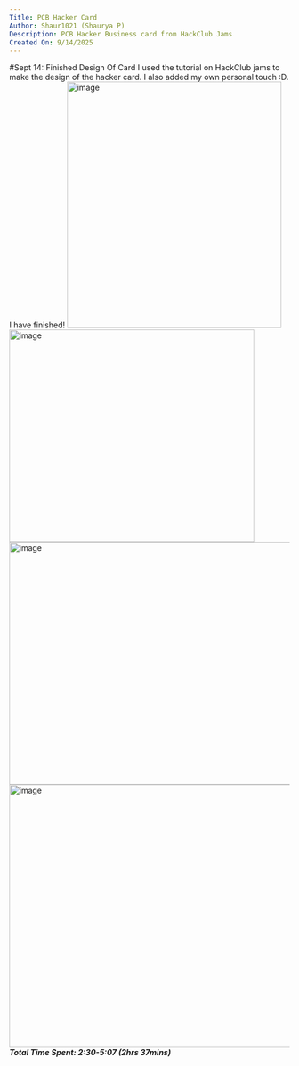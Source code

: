 ```yaml
---
Title: PCB Hacker Card
Author: Shaur1021 (Shaurya P)
Description: PCB Hacker Business card from HackClub Jams
Created On: 9/14/2025
---
```


#Sept 14: Finished Design Of Card
I used the tutorial on HackClub jams to make the design of the hacker card. I also added my own personal touch :D. I have finished!
<img width="385" height="443" alt="image" src="https://github.com/user-attachments/assets/011f25e3-59ba-41cd-a139-edf9ebcd11f7" />
<img width="440" height="382" alt="image" src="https://github.com/user-attachments/assets/743e568d-910d-4050-86be-5e2bfefec408" />
<img width="650" height="436" alt="image" src="https://github.com/user-attachments/assets/5ad66eb7-d54d-4fe2-b73e-674d1506a6f1" />
<img width="636" height="473" alt="image" src="https://github.com/user-attachments/assets/7e4b0d7c-194a-4ee1-98ea-7cc3f6d14447" />
***Total Time Spent: 2:30-5:07 (2hrs 37mins)***
